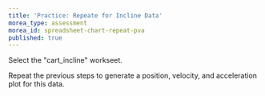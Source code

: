 ```yaml
---
title: 'Practice: Repeate for Incline Data'
morea_type: assessment
morea_id: spreadsheet-chart-repeat-pva
published: true
---
```

Select the "cart_incline" workseet.
<!-- {.alert .alert-info} -->

Repeat the previous steps to generate a position, velocity, and acceleration plot for this data.
